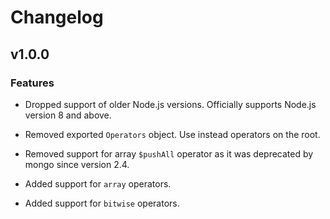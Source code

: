 # Changelog

## v1.0.0

### Features

- Dropped support of older Node.js versions. Officially supports Node.js version 8 and above.

- Removed exported `Operators` object. Use instead operators on the root.

- Removed support for array `$pushAll` operator as it was deprecated by mongo since version 2.4.

- Added support for `array` operators.

- Added support for `bitwise` operators.
